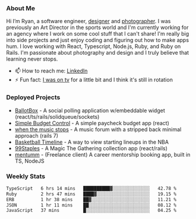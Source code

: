 ### About Me
Hi I’m Ryan, a software engineer, [designer](https://www.denvermullets.com/video) and [photographer](https://www.denvermullets.com/). I was previously an Art Director in the sports world and I'm currently working for an agency where I work on some cool stuff that I can't share! I'm really big into side projects and just enjoy coding and figuring out how to make apps hum. I love working with React, Typescript, Node.js, Ruby, and Ruby on Rails. I'm passionate about photography and design and I truly believe that learning never stops.

- 📫 How to reach me: [LinkedIn](https://www.linkedin.com/in/ryanvaznis)
- ⚡ Fun fact: [I was on tv](https://vimeo.com/381425882) for a little bit and I think it's still in rotation

### Deployed Projects
- [BallotBox](https://voteballotbox.com/) - A social polling application w/embeddable widget (react/ts/rails/solidqueue/sockets)
- [Simple Budget Control](https://simplebudgetcontrol.com/) - A simple paycheck budget app (react)
- [when the music stops](https://whenthemusicstops.net) - A music forum with a stripped back minimal approach (rails 7)
- [Basketball Timeline](https://basketball-timeline.com/?team=PHO&year=2023) - A way to view starting lineups in the NBA
- [99Staples](https://www.99staples.com/collections/denvermullets/9) - A Magic The Gathering collection app (react/rails)
- [mentumm](https://portal.mentumm.com/) - (Freelance client) A career mentorship booking app, built in TS, NodeJS

### Weekly Stats
<!--START_SECTION:waka-->

```txt
TypeScript   6 hrs 14 mins   ██████████▓░░░░░░░░░░░░░░   42.78 %
Ruby         2 hrs 47 mins   ████▓░░░░░░░░░░░░░░░░░░░░   19.15 %
ERB          1 hr 38 mins    ██▓░░░░░░░░░░░░░░░░░░░░░░   11.21 %
JSON         1 hr 11 mins    ██░░░░░░░░░░░░░░░░░░░░░░░   08.12 %
JavaScript   37 mins         █░░░░░░░░░░░░░░░░░░░░░░░░   04.25 %
```

<!--END_SECTION:waka-->
